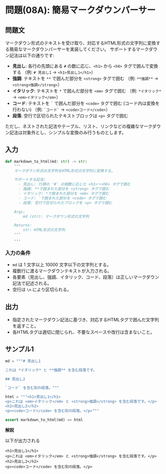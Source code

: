 # 問題(08A): 簡易マークダウンパーサー

## 問題文

マークダウン形式のテキストを受け取り、対応するHTML形式の文字列に変換する簡易なマークダウンパーサーを実装してください。
サポートするマークダウン記法は以下の通りです:

- **見出し**: 各行の先頭にある `#` の数に応じ、`<h1>` から `<h6>` タグで囲んで変換する
  （例: `# 見出し1` → `<h1>見出し1</h1>`）
- **強調**: テキストを `**` で囲んだ部分を `<strong>` タグで囲む
  （例: `**強調**` → `<strong>強調</strong>`）
- **イタリック**: テキストを `*` で囲んだ部分を `<em>` タグで囲む
  （例: `*イタリック*` → `<em>イタリック</em>`）
- **コード**: テキストを `` ` `` で囲んだ部分を `<code>` タグで囲む (コード内は変換を行わない)
  （例: `` `コード` `` → `<code>コード</code>`）
- **段落**: 空行で区切られたテキストブロックは `<p>` タグで囲む

ただし、ネストされた記法やテーブル、リスト、リンクなどの複雑なマークダウン記法は対象外とし、シンプルな変換のみ行うものとします。

## 入力

```python
def markdown_to_html(md: str) -> str:
    """
    マークダウン形式の文字列をHTML形式の文字列に変換する。

    サポートする記法:
      - 見出し: 行頭の '#' の個数に応じた <h1>〜<h6> タグで囲む
      - 強調: **で囲まれた部分を <strong> タグで囲む
      - イタリック: *で囲まれた部分を <em> タグで囲む
      - コード: `で囲まれた部分を <code> タグで囲む
      - 段落: 空行で区切られたブロックを <p> タグで囲む

    Args:
        md (str): マークダウン形式の文字列

    Returns:
        str: HTML形式の文字列
    """
    ...
```

### 入力の条件

- `md` は 1 文字以上 10000 文字以下の文字列とする。
- 複数行に渡るマークダウンテキストが入力される。
- 各要素（見出し、強調、イタリック、コード、段落）は正しいマークダウン記法で記述される。
- 空行は `\n` により区切られる。

## 出力

- 指定されたマークダウン記法に基づき、対応するHTMLタグで囲んだ文字列を返すこと。
- 各HTMLタグは適切に閉じられ、不要なスペースや改行は含まないこと。

## サンプル1

```python
md = """# 見出し1

これは *イタリック* と **強調** を含む段落です。

## 見出し2

`コード` を含む別の段落。"""

html = """<h1>見出し1</h1>
<p>これは <em>イタリック</em> と <strong>強調</strong> を含む段落です。</p>
<h2>見出し2</h2>
<p><code>コード</code> を含む別の段落。</p>"""

assert markdown_to_html(md) == html
```

**解説**

以下が出力される
```
<h1>見出し1</h1>
<p>これは <em>イタリック</em> と <strong>強調</strong> を含む段落です。</p>
<h2>見出し2</h2>
<p><code>コード</code> を含む別の段落。</p>
```
